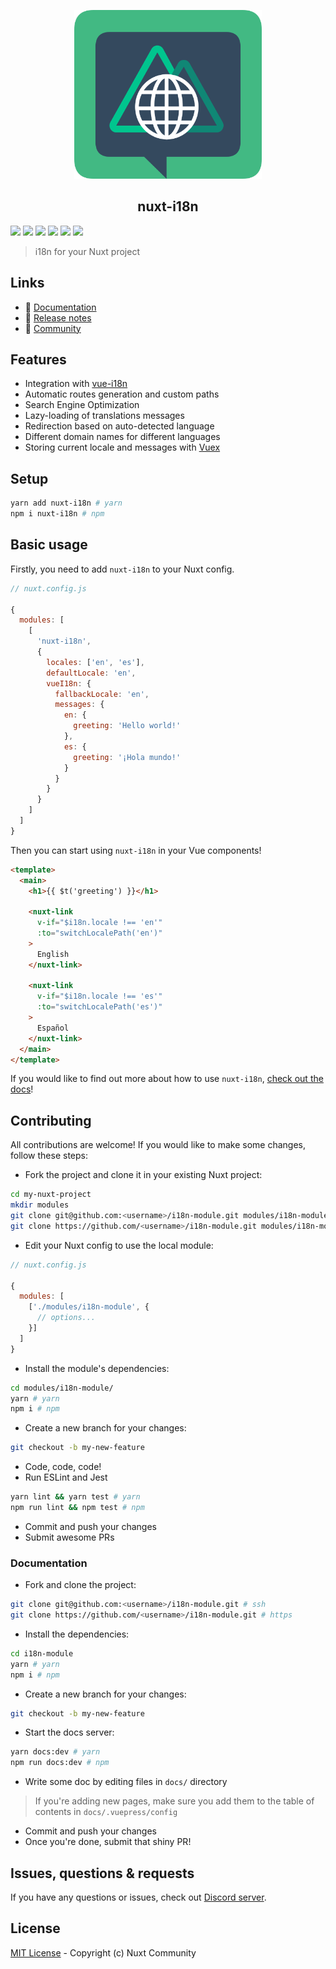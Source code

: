 <p align="center">
  <img width="300" height="270" src="./assets/nuxt-i18n-logo.png" alt="nuxt-i18n logo">
  <h2 align="center">nuxt-i18n</h2>
</p>

[![](https://david-dm.org/nuxt-community/i18n-module/status.svg?style=flat-square)](https://david-dm.org/nuxt-community/i18n-module)
[![](https://img.shields.io/badge/code_style-standard-brightgreen.svg?style=flat-square)](https://standardjs.com)
[![](https://img.shields.io/codecov/c/github/nuxt-community/i18n-module.svg?style=flat-square)](https://codecov.io/gh/nuxt-community/i18n-module)
[![](https://snyk.io/test/github/nuxt-community/i18n-module/badge.svg?style=flat-square)](https://snyk.io/test/github/nuxt-community/i18n-module)
[![](https://img.shields.io/npm/v/nuxt-i18n/latest.svg?style=flat-square)](https://npmjs.com/package/nuxt-i18n)
[![](https://img.shields.io/npm/dt/nuxt-i18n.svg?style=flat-square)](https://npmjs.com/package/nuxt-i18n)

> i18n for your Nuxt project

## Links
- 📘 [Documentation](https://i18n.nuxtjs.org/)
- 🔖 [Release notes](./CHANGELOG.md)
- 👥 [Community](https://discord.nuxtjs.org/)


## Features
- Integration with [vue-i18n](https://kazupon.github.io/vue-i18n/)
- Automatic routes generation and custom paths
- Search Engine Optimization
- Lazy-loading of translations messages
- Redirection based on auto-detected language
- Different domain names for different languages
- Storing current locale and messages with [Vuex](https://vuex.vuejs.org/)

## Setup
```sh
yarn add nuxt-i18n # yarn
npm i nuxt-i18n # npm
```

## Basic usage
Firstly, you need to add `nuxt-i18n` to your Nuxt config.

```javascript
// nuxt.config.js

{
  modules: [
    [
      'nuxt-i18n',
      {
        locales: ['en', 'es'],
        defaultLocale: 'en',
        vueI18n: {
          fallbackLocale: 'en',
          messages: {
            en: {
              greeting: 'Hello world!'
            },
            es: {
              greeting: '¡Hola mundo!'
            }
          }
        }
      }
    ]
  ]
}
```

Then you can start using `nuxt-i18n` in your Vue components!

```html
<template>
  <main>
    <h1>{{ $t('greeting') }}</h1>

    <nuxt-link
      v-if="$i18n.locale !== 'en'"
      :to="switchLocalePath('en')"
    >
      English
    </nuxt-link>

    <nuxt-link
      v-if="$i18n.locale !== 'es'"
      :to="switchLocalePath('es')"
    >
      Español
    </nuxt-link>
  </main>
</template>
```

If you would like to find out more about how to use `nuxt-i18n`, [check out the docs](https://i18n.nuxtjs.org/)!

## Contributing

All contributions are welcome! If you would like to make some changes, follow these steps:

- Fork the project and clone it in your existing Nuxt project:

```sh
cd my-nuxt-project
mkdir modules
git clone git@github.com:<username>/i18n-module.git modules/i18n-module # ssh
git clone https://github.com/<username>/i18n-module.git modules/i18n-module # https
```

- Edit your Nuxt config to use the local module:

```js
// nuxt.config.js

{
  modules: [
    ['./modules/i18n-module', {
      // options...
    }]
  ]
}
```

- Install the module's dependencies:

```sh
cd modules/i18n-module/
yarn # yarn
npm i # npm
```

- Create a new branch for your changes:

```sh
git checkout -b my-new-feature
```

- Code, code, code!
- Run ESLint and Jest

```sh
yarn lint && yarn test # yarn
npm run lint && npm test # npm
```

- Commit and push your changes
- Submit awesome PRs

### Documentation

- Fork and clone the project:

```sh
git clone git@github.com:<username>/i18n-module.git # ssh
git clone https://github.com/<username>/i18n-module.git # https
```

- Install the dependencies:

```sh
cd i18n-module
yarn # yarn
npm i # npm
```

- Create a new branch for your changes:

```sh
git checkout -b my-new-feature
```

- Start the docs server:

```sh
yarn docs:dev # yarn
npm run docs:dev # npm
```

- Write some doc by editing files in `docs/` directory

> If you're adding new pages, make sure you add them to the table of contents in `docs/.vuepress/config`

- Commit and push your changes
- Once you're done, submit that shiny PR!

## Issues, questions & requests

If you have any questions or issues, check out [Discord server](https://discord.nuxtjs.org).

## License

[MIT License](./LICENSE) - Copyright (c) Nuxt Community
